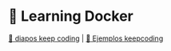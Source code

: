 # 🐳 Learning Docker

[📎 diapos keep coding](https://drive.google.com/drive/u/1/folders/1rSof_8W0z7WI4RR7_k4O2-VTKpOyQun-) | [📎 Ejemplos keepcoding](https://drive.google.com/drive/folders/18mdbwHZq8TWVP570cIs2ywI7Ds-auE61)
 
